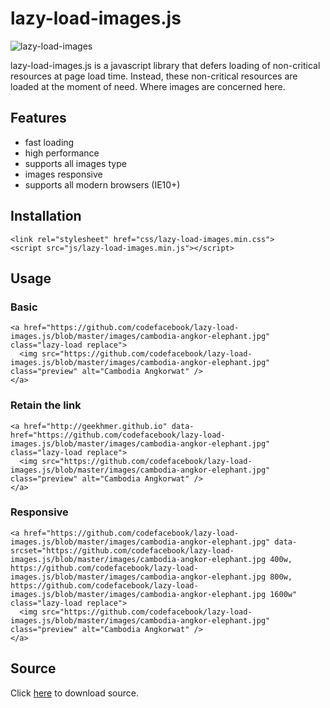 # lazy-load-images.js

![lazy-load-images](https://github.com/codefacebook/lazy-load-images.js/blob/master/images/lazy-load-images.png)

lazy-load-images.js is a javascript library that defers loading of non-critical resources at page load time. Instead, these non-critical resources are loaded at the moment of need. Where images are concerned here.

## Features

* fast loading
* high performance
* supports all images type
* images responsive
* supports all modern browsers (IE10+)

## Installation

```
<link rel="stylesheet" href="css/lazy-load-images.min.css">
<script src="js/lazy-load-images.min.js"></script>
```

## Usage

### Basic

```
<a href="https://github.com/codefacebook/lazy-load-images.js/blob/master/images/cambodia-angkor-elephant.jpg" class="lazy-load replace">
  <img src="https://github.com/codefacebook/lazy-load-images.js/blob/master/images/cambodia-angkor-elephant.jpg" class="preview" alt="Cambodia Angkorwat" />
</a>
```

### Retain the link

```
<a href="http://geekhmer.github.io" data-href="https://github.com/codefacebook/lazy-load-images.js/blob/master/images/cambodia-angkor-elephant.jpg" class="lazy-load replace">
  <img src="https://github.com/codefacebook/lazy-load-images.js/blob/master/images/cambodia-angkor-elephant.jpg" class="preview" alt="Cambodia Angkorwat" />
</a>
```

### Responsive

```
<a href="https://github.com/codefacebook/lazy-load-images.js/blob/master/images/cambodia-angkor-elephant.jpg" data-srcset="https://github.com/codefacebook/lazy-load-images.js/blob/master/images/cambodia-angkor-elephant.jpg 400w, https://github.com/codefacebook/lazy-load-images.js/blob/master/images/cambodia-angkor-elephant.jpg 800w, https://github.com/codefacebook/lazy-load-images.js/blob/master/images/cambodia-angkor-elephant.jpg 1600w" class="lazy-load replace">
  <img src="https://github.com/codefacebook/lazy-load-images.js/blob/master/images/cambodia-angkor-elephant.jpg" class="preview" alt="Cambodia Angkorwat" />
</a>
```

## Source

Click [here](https://github.com/codefacebook/lazy-load-images.js/blob/master/lazy-load-images.js.zip "Source") to download source.
